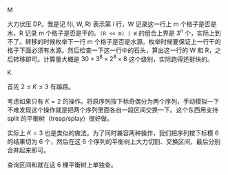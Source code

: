 M

大力状压 DP。我是记 f(i, W, R) 表示第 i 行，W 记录这一行上 m 个格子是否是水，R 记录 m 个格子是否是干的。`(R << m) | W` 的组合上界是 $3^n$ 个，实际上到不了。转移的时候枚举下一行 m 个格子是否是水源。枚举时候要保证上一行干的格子下面必须有水源。然后检查一下这一行中的石头，算出这一行的 W 和 R，之后转移即可。计算量大概是 $30×3^8×2^8×8$ 这个级别，实际跑得还挺快的。

K

首先 $2 ≤ K ≤ 3$ 有蹊跷。

考虑如果只有 $K = 2$ 的操作。将原序列按下标奇偶分为两个序列，手动模拟一下不难发现这个操作就是把两个序列里面各自一段区间交换一下。这个东西用支持 split 的平衡树（treap/splay）很好做。

实际上 $K = 3$ 也是类似的做法。为了同时兼容两种操作，我们把序列按下标模 $6$ 的结果切为 $6$ 个，然后在这 $6$ 个序列的平衡树上大力切割、交换区间，最后分别合并起来即可。

查询区间和就在这 $6$ 棵平衡树上单独查。